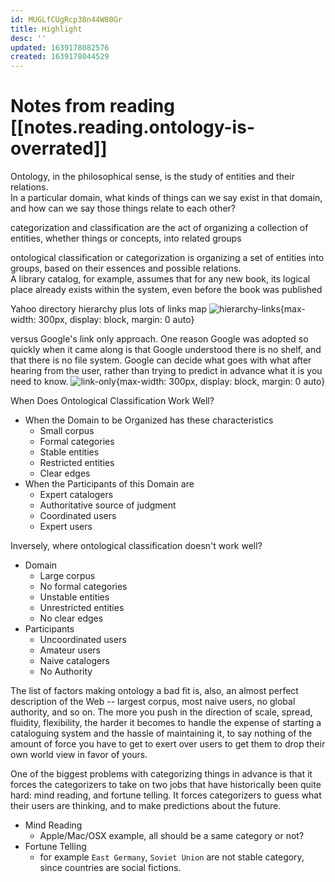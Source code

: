 ```yaml
---
id: MUGLfCUgRcp38n44W80Gr
title: Highlight
desc: ''
updated: 1639178082576
created: 1639178044529
---
```

# Notes from reading [[notes.reading.ontology-is-overrated]]

Ontology, in the philosophical sense, is the study of entities and their relations.  
In a particular domain, what kinds of things can we say exist in that domain, and how can we say those things relate to each other?

categorization and classification are the act of organizing a collection of entities, whether things or concepts, into related groups

ontological classification or categorization is organizing a set of entities into groups, based on their essences and possible relations.  
A library catalog, for example, assumes that for any new book, its logical place already exists within the system, even before the book was published

Yahoo directory hierarchy plus lots of links map
![hierarchy-links](https://i.imgur.com/vqlPoTX.jpg){max-width: 300px, display: block, margin: 0 auto}

versus Google's link only approach. One reason Google was adopted so quickly when it came along is that Google understood there is no shelf, and that there is no file system. Google can decide what goes with what after hearing from the user, rather than trying to predict in advance what it is you need to know.
![link-only](https://i.imgur.com/x1IXEhi.jpg){max-width: 300px, display: block, margin: 0 auto}

When Does Ontological Classification Work Well?  
- When the Domain to be Organized has these characteristics 
    - Small corpus
    - Formal categories
    - Stable entities
    - Restricted entities
    - Clear edges
- When the Participants of this Domain are
    - Expert catalogers
    - Authoritative source of judgment
    - Coordinated users
    - Expert users

Inversely, where ontological classification doesn't work well?
- Domain
    - Large corpus
    - No formal categories
    - Unstable entities
    - Unrestricted entities
    - No clear edges
- Participants
    - Uncoordinated users
    - Amateur users
    - Naive catalogers
    - No Authority

The list of factors making ontology a bad fit is, also, an almost perfect description of the Web -- largest corpus, most naive users, no global authority, and so on. The more you push in the direction of scale, spread, fluidity, flexibility, the harder it becomes to handle the expense of starting a cataloguing system and the hassle of maintaining it, to say nothing of the amount of force you have to get to exert over users to get them to drop their own world view in favor of yours.

One of the biggest problems with categorizing things in advance is that it forces the categorizers to take on two jobs that have historically been quite hard: mind reading, and fortune telling. It forces categorizers to guess what their users are thinking, and to make predictions about the future.
- Mind Reading
    - Apple/Mac/OSX example, all should be a same category or not?
- Fortune Telling
    - for example `East Germany`, `Soviet Union` are not stable category, since countries are social fictions.

